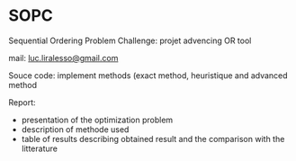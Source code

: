 # SOPC
Sequential Ordering Problem Challenge: projet advencing OR tool

mail: luc.liralesso@gmail.com

Souce code:
implement methods (exact method, heuristique and advanced method

Report:
- presentation of the optimization problem
- description of methode used
- table of results describing obtained result and the comparison with the litterature

